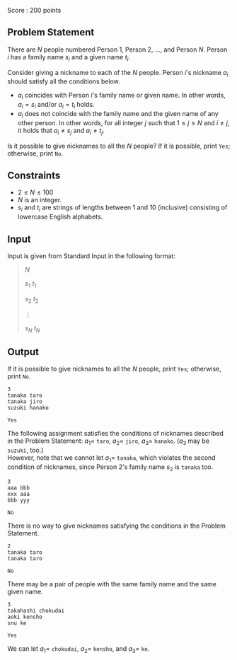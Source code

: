 Score : $200$ points

## Problem Statement

There are $N$ people numbered Person $1$, Person $2$, $\dots$, and Person $N$.  Person $i$ has a family name $s_i$ and a given name $t_i$.

Consider giving a nickname to each of the $N$ people.  Person $i$'s nickname $a_i$ should satisfy all the conditions below.

- $a_i$ coincides with Person $i$'s family name or given name.  In other words, $a_i = s_i$ and/or $a_i = t_i$ holds.
- $a_i$ does not coincide with the family name and the given name of any other person.  In other words, for all integer $j$ such that $1 \leq j \leq N$ and $i \neq j$, it holds that $a_i \neq s_j$ and $a_i \neq t_j$.

Is it possible to give nicknames to all the $N$ people?  If it is possible, print `Yes`; otherwise, print `No`.

## Constraints

- $2 \leq N \leq 100$
- $N$ is an integer.
- $s_i$ and $t_i$ are strings of lengths between $1$ and $10$ (inclusive) consisting of lowercase English alphabets.

## Input

Input is given from Standard Input in the following format:

> $N$
> 
> $s_1$ $t_1$
> 
> $s_2$ $t_2$
> 
> $\vdots$
> 
> $s_N$ $t_N$

## Output

If it is possible to give nicknames to all the $N$ people, print `Yes`; otherwise, print `No`.

```input1
3
tanaka taro
tanaka jiro
suzuki hanako
```

```output1
Yes
```

The following assignment satisfies the conditions of nicknames described in the Problem Statement: $a_1 =$ `taro`, $a_2 =$ `jiro`, $a_3 =$ `hanako`.  ($a_3$ may be `suzuki`, too.)<br>
However, note that we cannot let $a_1 =$ `tanaka`, which violates the second condition of nicknames, since Person $2$'s family name $s_2$ is `tanaka` too.

```input2
3
aaa bbb
xxx aaa
bbb yyy
```

```output2
No
```

There is no way to give nicknames satisfying the conditions in the Problem Statement.

```input3
2
tanaka taro
tanaka taro
```

```output3
No
```

There may be a pair of people with the same family name and the same given name.

```input4
3
takahashi chokudai
aoki kensho
snu ke
```

```output4
Yes
```

We can let $a_1 =$ `chokudai`, $a_2 =$ `kensho`, and $a_3 =$ `ke`.
